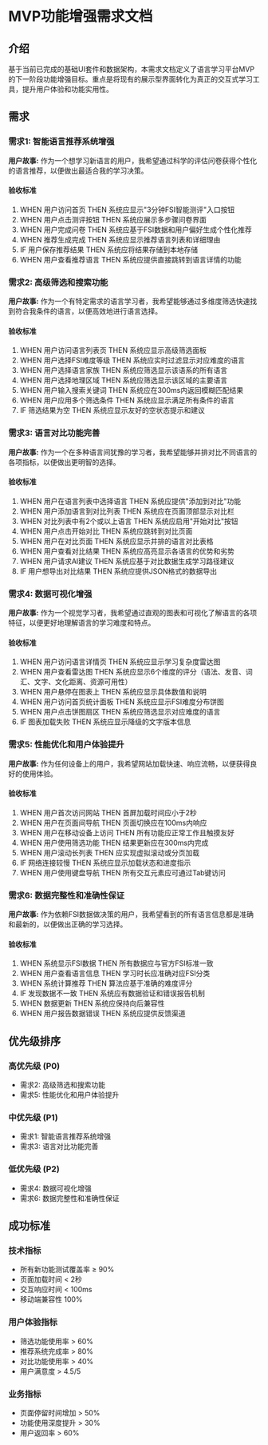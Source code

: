 # MVP功能增强需求文档

## 介绍

基于当前已完成的基础UI套件和数据架构，本需求文档定义了语言学习平台MVP的下一阶段功能增强目标。重点是将现有的展示型界面转化为真正的交互式学习工具，提升用户体验和功能实用性。

## 需求

### 需求1: 智能语言推荐系统增强

**用户故事:** 作为一个想学习新语言的用户，我希望通过科学的评估问卷获得个性化的语言推荐，以便做出最适合我的学习决策。

#### 验收标准

1. WHEN 用户访问首页 THEN 系统应显示"3分钟FSI智能测评"入口按钮
2. WHEN 用户点击测评按钮 THEN 系统应展示多步骤问卷界面
3. WHEN 用户完成问卷 THEN 系统应基于FSI数据和用户偏好生成个性化推荐
4. WHEN 推荐生成完成 THEN 系统应显示推荐语言列表和详细理由
5. IF 用户保存推荐结果 THEN 系统应将结果存储到本地存储
6. WHEN 用户查看推荐语言 THEN 系统应提供直接跳转到语言详情的功能

### 需求2: 高级筛选和搜索功能

**用户故事:** 作为一个有特定需求的语言学习者，我希望能够通过多维度筛选快速找到符合我条件的语言，以便高效地进行语言选择。

#### 验收标准

1. WHEN 用户访问语言列表页 THEN 系统应显示高级筛选面板
2. WHEN 用户选择FSI难度等级 THEN 系统应实时过滤显示对应难度的语言
3. WHEN 用户选择语言家族 THEN 系统应筛选显示该语系的所有语言
4. WHEN 用户选择地理区域 THEN 系统应筛选显示该区域的主要语言
5. WHEN 用户输入搜索关键词 THEN 系统应在300ms内返回模糊匹配结果
6. WHEN 用户应用多个筛选条件 THEN 系统应显示满足所有条件的语言
7. IF 筛选结果为空 THEN 系统应显示友好的空状态提示和建议

### 需求3: 语言对比功能完善

**用户故事:** 作为一个在多种语言间犹豫的学习者，我希望能够并排对比不同语言的各项指标，以便做出更明智的选择。

#### 验收标准

1. WHEN 用户在语言列表中选择语言 THEN 系统应提供"添加到对比"功能
2. WHEN 用户添加语言到对比列表 THEN 系统应在页面顶部显示对比栏
3. WHEN 对比列表中有2个或以上语言 THEN 系统应启用"开始对比"按钮
4. WHEN 用户点击开始对比 THEN 系统应跳转到对比页面
5. WHEN 用户在对比页面 THEN 系统应显示并排的语言对比表格
6. WHEN 用户查看对比结果 THEN 系统应高亮显示各语言的优势和劣势
7. WHEN 用户请求AI建议 THEN 系统应基于对比数据生成学习路径建议
8. IF 用户想导出对比结果 THEN 系统应提供JSON格式的数据导出

### 需求4: 数据可视化增强

**用户故事:** 作为一个视觉学习者，我希望通过直观的图表和可视化了解语言的各项特征，以便更好地理解语言的学习难度和特点。

#### 验收标准

1. WHEN 用户访问语言详情页 THEN 系统应显示学习复杂度雷达图
2. WHEN 用户查看雷达图 THEN 系统应显示6个维度的评分（语法、发音、词汇、文字、文化距离、资源可用性）
3. WHEN 用户悬停在图表上 THEN 系统应显示具体数值和说明
4. WHEN 用户访问首页统计面板 THEN 系统应显示FSI难度分布饼图
5. WHEN 用户点击饼图扇区 THEN 系统应筛选显示对应难度的语言
6. IF 图表加载失败 THEN 系统应显示降级的文字版本信息

### 需求5: 性能优化和用户体验提升

**用户故事:** 作为任何设备上的用户，我希望网站加载快速、响应流畅，以便获得良好的使用体验。

#### 验收标准

1. WHEN 用户首次访问网站 THEN 首屏加载时间应小于2秒
2. WHEN 用户在页面间导航 THEN 页面切换应在100ms内响应
3. WHEN 用户在移动设备上访问 THEN 所有功能应正常工作且触摸友好
4. WHEN 用户使用筛选功能 THEN 结果更新应在300ms内完成
5. WHEN 用户滚动长列表 THEN 应实现虚拟滚动或分页加载
6. IF 网络连接较慢 THEN 系统应显示加载状态和进度指示
7. WHEN 用户使用键盘导航 THEN 所有交互元素应可通过Tab键访问

### 需求6: 数据完整性和准确性保证

**用户故事:** 作为依赖FSI数据做决策的用户，我希望看到的所有语言信息都是准确和最新的，以便做出正确的学习选择。

#### 验收标准

1. WHEN 系统显示FSI数据 THEN 所有数据应与官方FSI标准一致
2. WHEN 用户查看语言信息 THEN 学习时长应准确对应FSI分类
3. WHEN 系统计算推荐 THEN 算法应基于准确的难度评分
4. IF 发现数据不一致 THEN 系统应有数据验证和错误报告机制
5. WHEN 数据更新 THEN 系统应保持向后兼容性
6. WHEN 用户报告数据错误 THEN 系统应提供反馈渠道

## 优先级排序

### 高优先级 (P0)
- 需求2: 高级筛选和搜索功能
- 需求5: 性能优化和用户体验提升

### 中优先级 (P1)  
- 需求1: 智能语言推荐系统增强
- 需求3: 语言对比功能完善

### 低优先级 (P2)
- 需求4: 数据可视化增强
- 需求6: 数据完整性和准确性保证

## 成功标准

### 技术指标
- 所有新功能测试覆盖率 ≥ 90%
- 页面加载时间 < 2秒
- 交互响应时间 < 100ms
- 移动端兼容性 100%

### 用户体验指标
- 筛选功能使用率 > 60%
- 推荐系统完成率 > 80%
- 对比功能使用率 > 40%
- 用户满意度 > 4.5/5

### 业务指标
- 页面停留时间增加 > 50%
- 功能使用深度提升 > 30%
- 用户返回率 > 60%